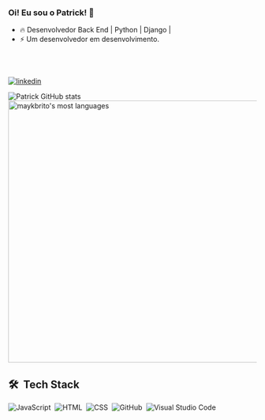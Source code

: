 ### Oi! Eu sou o Patrick! 🤙

- 🔥 Desenvolvedor Back End | Python | Django |
- ⚡ Um desenvolvedor em desenvolvimento.

<br><br>


[![linkedin](https://img.shields.io/badge/LinkedIn-0077B5?style=for-the-badge&logo=linkedin&logoColor=white)](https://www.linkedin.com/in/patrick-strassburger/)

![Patrick GitHub stats](https://github-readme-stats.vercel.app/api?username=PatriickDe-v&show_icons=true&theme=radical)
<img width="530em" src="https://github-readme-stats.vercel.app/api/top-langs/?username=PatriickDe-v&layout=compact&theme=vision-friendly-dark" alt="maykbrito's most languages"/>

## 🛠 &nbsp;Tech Stack

![JavaScript](https://img.shields.io/badge/-JavaScript-05122A?style=flat&logo=javascript)&nbsp;
![HTML](https://img.shields.io/badge/-HTML-05122A?style=flat&logo=HTML5)&nbsp;
![CSS](https://img.shields.io/badge/-CSS-05122A?style=flat&logo=CSS3&logoColor=1572B6)&nbsp;
![GitHub](https://img.shields.io/badge/-GitHub-05122A?style=flat&logo=github)&nbsp;
![Visual Studio Code](https://img.shields.io/badge/-Visual%20Studio%20Code-05122A?style=flat&logo=visual-studio-code&logoColor=007ACC)&nbsp;
